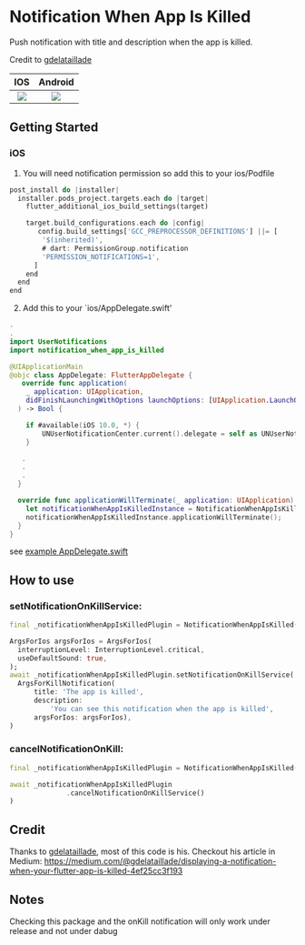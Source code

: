 # Notification When App Is Killed

Push notification with title and description when the app is killed.

Credit to  [gdelataillade](https://github.com/gdelataillade)


IOS             |  Android
:-------------------------:|:-------------------------:
![](./example/screenshots/ios_phone_is_killed_example.gif)  |  ![](./example/screenshots/android_phone_is_killed_example.gif)


## Getting Started

### iOS

1. You will need notification permission so add this to your ios/Podfile

```dart
post_install do |installer|
  installer.pods_project.targets.each do |target|
    flutter_additional_ios_build_settings(target)

    target.build_configurations.each do |config|
       config.build_settings['GCC_PREPROCESSOR_DEFINITIONS'] ||= [
        '$(inherited)',
        # dart: PermissionGroup.notification
        'PERMISSION_NOTIFICATIONS=1',
      ]
    end
  end
end
```

2. Add this to your `ios/AppDelegate.swift'

```swift
.
.
import UserNotifications
import notification_when_app_is_killed

@UIApplicationMain
@objc class AppDelegate: FlutterAppDelegate {
   override func application(
    _ application: UIApplication,
    didFinishLaunchingWithOptions launchOptions: [UIApplication.LaunchOptionsKey: Any]?
  ) -> Bool {

    if #available(iOS 10.0, *) {
        UNUserNotificationCenter.current().delegate = self as UNUserNotificationCenterDelegate
    }

   .
   .
   .
  }

  override func applicationWillTerminate(_ application: UIApplication) {
    let notificationWhenAppIsKilledInstance = NotificationWhenAppIsKilledPlugin.instance
    notificationWhenAppIsKilledInstance.applicationWillTerminate();
  }
}
```
see [example AppDelegate.swift](https://github.com/dtkdt100/notification_when_app_is_killed/blob/main/example/ios/Runner/AppDelegate.swift)

## How to use

### setNotificationOnKillService:
```dart
final _notificationWhenAppIsKilledPlugin = NotificationWhenAppIsKilled();

ArgsForIos argsForIos = ArgsForIos(
  interruptionLevel: InterruptionLevel.critical,
  useDefaultSound: true,
);
await _notificationWhenAppIsKilledPlugin.setNotificationOnKillService(
  ArgsForKillNotification(
      title: 'The app is killed',
      description:
          'You can see this notification when the app is killed',
      argsForIos: argsForIos),
)
```

### cancelNotificationOnKill:
```dart
final _notificationWhenAppIsKilledPlugin = NotificationWhenAppIsKilled();

await _notificationWhenAppIsKilledPlugin
              .cancelNotificationOnKillService()
)
```

## Credit

Thanks to [gdelataillade](https://github.com/gdelataillade), most of this code is his. Checkout his article in Medium: https://medium.com/@gdelataillade/displaying-a-notification-when-your-flutter-app-is-killed-4ef25cc3f193

## Notes

Checking this package and the onKill notification will only work under release and not under dabug
